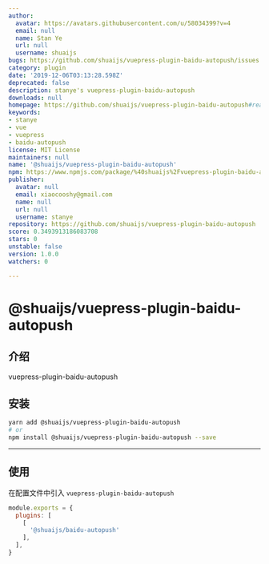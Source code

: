 ```yaml
---
author:
  avatar: https://avatars.githubusercontent.com/u/58034399?v=4
  email: null
  name: Stan Ye
  url: null
  username: shuaijs
bugs: https://github.com/shuaijs/vuepress-plugin-baidu-autopush/issues
category: plugin
date: '2019-12-06T03:13:28.598Z'
deprecated: false
description: stanye's vuepress-plugin-baidu-autopush
downloads: null
homepage: https://github.com/shuaijs/vuepress-plugin-baidu-autopush#readme
keywords:
- stanye
- vue
- vuepress
- baidu-autopush
license: MIT License
maintainers: null
name: '@shuaijs/vuepress-plugin-baidu-autopush'
npm: https://www.npmjs.com/package/%40shuaijs%2Fvuepress-plugin-baidu-autopush
publisher:
  avatar: null
  email: xiaocooshy@gmail.com
  name: null
  url: null
  username: stanye
repository: https://github.com/shuaijs/vuepress-plugin-baidu-autopush
score: 0.3493913186083708
stars: 0
unstable: false
version: 1.0.0
watchers: 0

---
```


# @shuaijs/vuepress-plugin-baidu-autopush

## 介绍

vuepress-plugin-baidu-autopush

## 安装

```bash
yarn add @shuaijs/vuepress-plugin-baidu-autopush
# or
npm install @shuaijs/vuepress-plugin-baidu-autopush --save
```

------------

## 使用

在配置文件中引入 `vuepress-plugin-baidu-autopush`

```javascript
module.exports = {
  plugins: [
    [
      '@shuaijs/baidu-autopush'
    ],
  ],
}
```
